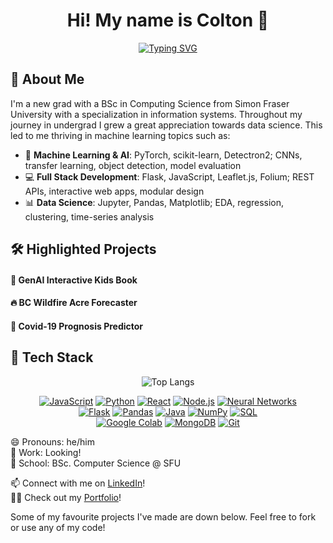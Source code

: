 <h1 align="center">Hi! My name is Colton 👋</h1>

<p align="center">
<a href="https://git.io/typing-svg"><img src="https://readme-typing-svg.demolab.com?font=Fira+Code&weight=700&pause=1000&color=F79100&center=true&width=435&lines=AI%2FML+Developer;Fullstack+Engineer;Tech+Enthusiast" alt="Typing SVG" /></a>
</p>

<!-- markdownlint-enable MD033 -->

## 👦 About Me
I'm a new grad with a BSc in Computing Science from Simon Fraser University with a specialization in information systems. Throughout my journey in undergrad I grew a great appreciation towards data science. This led to me thriving in machine learning topics such as: 
- 🧠 **Machine Learning & AI**: PyTorch, scikit-learn, Detectron2; CNNs, transfer learning, object detection, model evaluation
- 💻 **Full Stack Development**: Flask, JavaScript, Leaflet.js, Folium; REST APIs, interactive web apps, modular design
- 📊 **Data Science**: Jupyter, Pandas, Matplotlib; EDA, regression, clustering, time-series analysis  

## 🛠️ Highlighted Projects

#### 📖 GenAI Interactive Kids Book
 <!-- - TODO -->
#### 🔥 BC Wildfire Acre Forecaster
 <!-- - TODO -->
#### 🧪 Covid-19 Prognosis Predictor
 <!-- - TODO -->
## 🚀 Tech Stack

<p align="center"> 
<img src="https://github-readme-stats.vercel.app/api/top-langs/?username=coltonBlackwell&layout=compact" alt="Top Langs" />
</p>

<p align="center"> 
  <a href="#"><img src="https://img.shields.io/badge/JavaScript-F7DF1E?style=for-the-badge&logo=javascript&logoColor=black" alt="JavaScript"></a>
  <a href="#"><img src="https://img.shields.io/badge/Python-3776AB?style=for-the-badge&logo=python&logoColor=white" alt="Python"></a>
  <a href="#"><img src="https://img.shields.io/badge/React-61DAFB?style=for-the-badge&logo=react&logoColor=black" alt="React"></a>
  <a href="#"><img src="https://img.shields.io/badge/Node.js-339933?style=for-the-badge&logo=nodedotjs&logoColor=white" alt="Node.js"></a>
  <a href="#"><img src="https://img.shields.io/badge/Neural%20Networks-8A2BE2?style=for-the-badge" alt="Neural Networks"></a>
  <br>
  <a href="#"><img src="https://img.shields.io/badge/Flask-000000?style=for-the-badge&logo=flask&logoColor=white" alt="Flask"></a>
  <a href="#"><img src="https://img.shields.io/badge/Pandas-150458?style=for-the-badge&logo=pandas&logoColor=white" alt="Pandas"></a>
  <a href="#"><img src="https://img.shields.io/badge/Java-007396?style=for-the-badge&logo=java&logoColor=white" alt="Java"></a>
  <a href="#"><img src="https://img.shields.io/badge/Numpy-013243?style=for-the-badge&logo=numpy&logoColor=white" alt="NumPy"></a>
  <a href="#"><img src="https://img.shields.io/badge/SQL-4479A1?style=for-the-badge&logo=mysql&logoColor=white" alt="SQL"></a>
  <br>
  <a href="#"><img src="https://img.shields.io/badge/Google%20Colab-F9AB00?style=for-the-badge&logo=google-colab&logoColor=black" alt="Google Colab"></a>
  <a href="#"><img src="https://img.shields.io/badge/MongoDB-47A248?style=for-the-badge&logo=mongodb&logoColor=white" alt="MongoDB"></a>
  <a href="#"><img src="https://img.shields.io/badge/Git-F05032?style=for-the-badge&logo=git&logoColor=white" alt="Git"></a>
</p>

😄 Pronouns: he/him \
🏢 Work: Looking! \
🏫 School: BSc. Computer Science @ SFU

📫 Connect with me on [LinkedIn](https://www.linkedin.com/in/colton-blackwell/)! \
🧑‍💻 Check out my [Portfolio](https://coltonblackwell.github.io/index.html)!

Some of my favourite projects I've made are down below. Feel free to fork or use any of my code!
